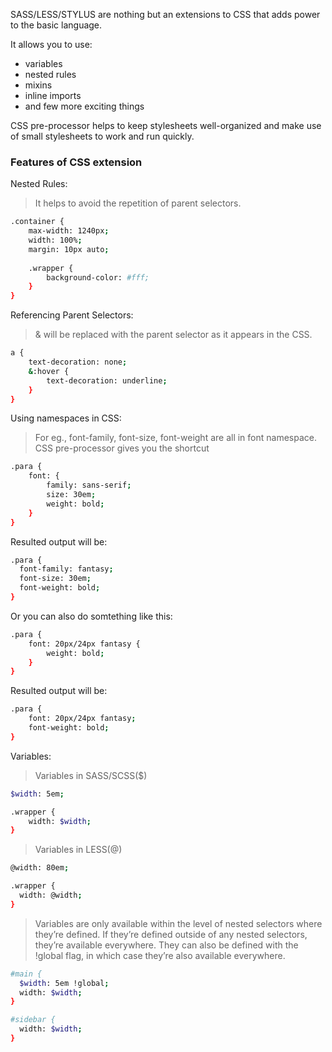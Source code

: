 SASS/LESS/STYLUS are nothing but an extensions to CSS that adds power to the basic language.

It allows you to use:
  - variables
  - nested rules
  - mixins
  - inline imports
  - and few more exciting things

CSS pre-processor helps to keep stylesheets well-organized and make use of small stylesheets to work and run quickly.

###  Features of CSS extension
Nested Rules:
> It helps to avoid the repetition of parent selectors.

```sh
.container {
    max-width: 1240px;
    width: 100%;
    margin: 10px auto;
    
    .wrapper {
        background-color: #fff; 
    }
}
```

Referencing Parent Selectors:
> & will be replaced with the parent selector as it appears in the CSS.
```sh
a {
    text-decoration: none;
    &:hover {
        text-decoration: underline;
    }
}
```

Using namespaces in CSS:
> For eg., font-family, font-size, font-weight are all in font namespace. CSS pre-processor gives you the shortcut
```sh
.para {
    font: {
        family: sans-serif;
        size: 30em;
        weight: bold;
    }
}
```
Resulted output will be:
```sh
.para {
  font-family: fantasy;
  font-size: 30em;
  font-weight: bold; 
}
```
Or you can also do somtething like this:
```sh
.para {
    font: 20px/24px fantasy {
        weight: bold;
    }
}
```
Resulted output will be:
```sh
.para {
    font: 20px/24px fantasy;
    font-weight: bold;
}
```

Variables:
> Variables in SASS/SCSS($)
```sh
$width: 5em;

.wrapper {
    width: $width;
}
```

> Variables in LESS(@)
```sh
@width: 80em;

.wrapper {
  width: @width;
}
```
>Variables are only available within the level of nested selectors where they’re defined. If they’re defined outside of any nested selectors, they’re available everywhere. They can also be defined with the !global flag, in which case they’re also available everywhere.

```sh
#main {
  $width: 5em !global;
  width: $width;
}

#sidebar {
  width: $width;
}
```

